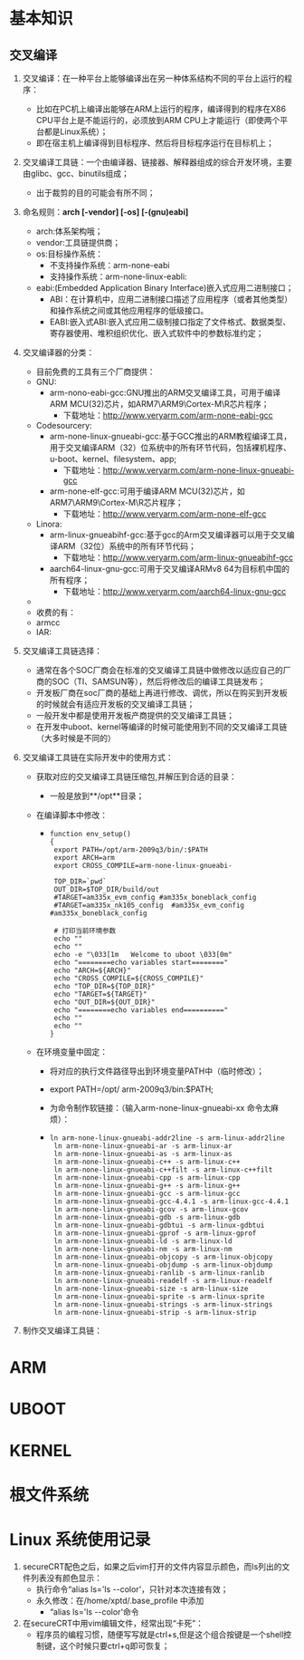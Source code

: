 # 基本知识

## 交叉编译

1. 交叉编译：在一种平台上能够编译出在另一种体系结构不同的平台上运行的程序：
   - 比如在PC机上编译出能够在ARM上运行的程序，编译得到的程序在X86 CPU平台上是不能运行的，必须放到ARM CPU上才能运行（即使两个平台都是Linux系统）；
   - 即在宿主机上编译得到目标程序、然后将目标程序运行在目标机上；

2. 交叉编译工具链：一个由编译器、链接器、解释器组成的综合开发环境，主要由glibc、gcc、binutils组成；

   - 出于裁剪的目的可能会有所不同；

3. 命名规则：**arch [-vendor] [-os] [-(gnu)eabi]**

   - arch:体系架构哦；
   - vendor:工具链提供商；
   - os:目标操作系统：
     - 不支持操作系统：arm-none-eabi
     - 支持操作系统：arm-none-linux-eabli:
   - eabi:(Embedded Application Binary Interface)嵌入式应用二进制接口；
     - ABI：在计算机中，应用二进制接口描述了应用程序（或者其他类型）和操作系统之间或其他应用程序的低级接口。
     - EABI:嵌入式ABI:嵌入式应用二级制接口指定了文件格式、数据类型、寄存器使用、堆积组织优化、嵌入式软件中的参数标准约定；

4. 交叉编译器的分类：

   -  目前免费的工具有三个厂商提供：
     - GNU:
       - arm-nono-eabi-gcc:GNU推出的ARM交叉编译工具，可用于编译ARM MCU(32)芯片，如ARM7\ARM9\Cortex-M\R芯片程序；
         - 下载地址：<http://www.veryarm.com/arm-none-eabi-gcc>
     - Codesourcery:
       - arm-none-linux-gnueabi-gcc:基于GCC推出的ARM教程编译工具，用于交叉编译ARM（32）位系统中的所有环节代码，包括裸机程序、u-boot、kernel、filesystem、app;
         - 下载地址：<http://www.veryarm.com/arm-none-linux-gnueabi-gcc>
       - arm-none-elf-gcc:可用于编译ARM MCU(32)芯片，如ARM7\ARM9\Cortex-M\R芯片程序；
         - 下载地址：<http://www.veryarm.com/arm-none-elf-gcc>
     - Linora:
       - arm-linux-gnueabihf-gcc:基于gcc的Arm交叉编译器可以用于交叉编译ARM（32位）系统中的所有环节代码；
         - 下载地址：<http://www.veryarm.com/arm-linux-gnueabihf-gcc>
       - aarch64-linux-gnu-gcc:可用于交叉编译ARMv8 64为目标机中国的所有程序；
         - 下载地址：<http://www.veryarm.com/aarch64-linux-gnu-gcc>
     - 
   -  收费的有：
     - armcc
     - IAR:

5. 交叉编译工具链选择：

   - 通常在各个SOC厂商会在标准的交叉编译工具链中做修改以适应自己的厂商的SOC（TI、SAMSUN等），然后将修改后的编译工具链发布；
   - 开发板厂商在soc厂商的基础上再进行修改、调优，所以在购买到开发板的时候就会有适应开发板的交叉编译工具链；
   - 一般开发中都是使用开发板产商提供的交叉编译工具链；
   - 在开发中uboot、kernel等编译的时候可能使用到不同的交叉编译工具链（大多时候是不同的）

6. 交叉编译工具链在实际开发中的使用方式：

   - 获取对应的交叉编译工具链压缩包,并解压到合适的目录：

     - 一般是放到**/opt**目录；

   - 在编译脚本中修改：

     - ```shell
       function env_setup()
       {
       	export PATH=/opt/arm-2009q3/bin/:$PATH
       	export ARCH=arm
       	export CROSS_COMPILE=arm-none-linux-gnueabi-
       	
       	TOP_DIR=`pwd`
       	OUT_DIR=$TOP_DIR/build/out
       	#TARGET=am335x_evm_config #am335x_boneblack_config
       	#TARGET=am335x_nk105_config  #am335x_evm_config #am335x_boneblack_config
       
       	# 打印当前环境参数
       	echo ""
       	echo ""
       	echo -e "\033[1m   Welcome to uboot \033[0m"
       	echo "========echo variables start========"
       	echo "ARCH=${ARCH}"
       	echo "CROSS_COMPILE=${CROSS_COMPILE}"
       	echo "TOP_DIR=${TOP_DIR}"
       	echo "TARGET=${TARGET}"
       	echo "OUT_DIR=${OUT_DIR}"
       	echo "========echo variables end=========="
       	echo ""
       	echo ""
       }
       ```

   - 在环境变量中固定：

     - 将对应的执行文件路径导出到环境变量PATH中（临时修改）；

     - export PATH=/opt/ arm-2009q3/bin:$PATH;

     - 为命令制作软链接：（输入arm-none-linux-gnueabi-xx 命令太麻烦）：

     - ```
       ln arm-none-linux-gnueabi-addr2line -s arm-linux-addr2line
        ln arm-none-linux-gnueabi-ar -s arm-linux-ar
        ln arm-none-linux-gnueabi-as -s arm-linux-as
        ln arm-none-linux-gnueabi-c++ -s arm-linux-c++
        ln arm-none-linux-gnueabi-c++filt -s arm-linux-c++filt
        ln arm-none-linux-gnueabi-cpp -s arm-linux-cpp
        ln arm-none-linux-gnueabi-g++ -s arm-linux-g++
        ln arm-none-linux-gnueabi-gcc -s arm-linux-gcc
        ln arm-none-linux-gnueabi-gcc-4.4.1 -s arm-linux-gcc-4.4.1
        ln arm-none-linux-gnueabi-gcov -s arm-linux-gcov
        ln arm-none-linux-gnueabi-gdb -s arm-linux-gdb
        ln arm-none-linux-gnueabi-gdbtui -s arm-linux-gdbtui
        ln arm-none-linux-gnueabi-gprof -s arm-linux-gprof
        ln arm-none-linux-gnueabi-ld -s arm-linux-ld
        ln arm-none-linux-gnueabi-nm -s arm-linux-nm
        ln arm-none-linux-gnueabi-objcopy -s arm-linux-objcopy
        ln arm-none-linux-gnueabi-objdump -s arm-linux-objdump
        ln arm-none-linux-gnueabi-ranlib -s arm-linux-ranlib
        ln arm-none-linux-gnueabi-readelf -s arm-linux-readelf
        ln arm-none-linux-gnueabi-size -s arm-linux-size
        ln arm-none-linux-gnueabi-sprite -s arm-linux-sprite
        ln arm-none-linux-gnueabi-strings -s arm-linux-strings
        ln arm-none-linux-gnueabi-strip -s arm-linux-strip
       ```

       

7. 制作交叉编译工具链：

# ARM

# UBOOT

# KERNEL

# 根文件系统



# Linux 系统使用记录

1. secureCRT配色之后，如果之后vim打开的文件内容显示颜色，而ls列出的文件列表没有颜色显示：
   - 执行命令“alias ls='ls --color'，只针对本次连接有效；
   - 永久修改：在/home/xptd/.base_profile 中添加
     - “alias ls='ls --color'命令
2. 在secureCRT中用vim编辑文件，经常出现“卡死”：
   - 程序员的编程习惯，随便写写就是ctrl+s,但是这个组合按键是一个shell控制键，这个时候只要ctrl+q即可恢复；



